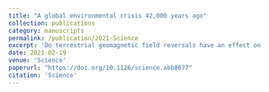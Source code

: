 ```yaml
---
title: "A global environmental crisis 42,000 years ago"
collection: publications
category: manuscripts
permalink: /publication/2021-Science
excerpt: 'Do terrestrial geomagnetic field reversals have an effect on Earth's climate?'
date: 2021-02-19
venue: 'Science'
paperurl: "https://doi.org/10.1126/science.abb8677"
citation: 'Science'
---
```

